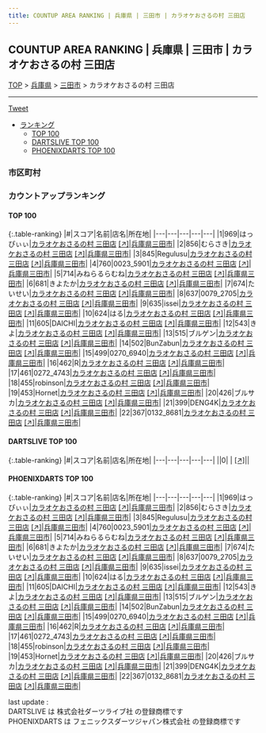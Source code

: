 ```yaml
---
title: COUNTUP AREA RANKING | 兵庫県 | 三田市 | カラオケおさるの村 三田店
---
```

## COUNTUP AREA RANKING | 兵庫県 | 三田市 | カラオケおさるの村 三田店

[TOP](/darts/rank/) > [兵庫県](/darts/rank/兵庫県/) > [三田市](/darts/rank/兵庫県/三田市/) > カラオケおさるの村 三田店

___

<a href="https://twitter.com/share?ref_src=twsrc%5Etfw" data-text="COUNTUP AREA RANKING | 兵庫県三田市カラオケおさるの村 三田店" class="twitter-share-button" data-hashtags="DARTSLIVE,PHOENIXDARTS,darts,ダーツ" data-show-count="false">Tweet</a>

* [ランキング](#カウントアップランキング)
    * [TOP 100](#top-100)
    * [DARTSLIVE TOP 100](#dartslive-top-100)
    * [PHOENIXDARTS TOP 100](#phoenixdarts-top-100)

### 市区町村

<ul>

</ul>

### カウントアップランキング

#### TOP 100



{:.table-ranking}
|#|スコア|名前|店名|所在地|
|---|---|---|---|---|
|1|969|<span class="rank-name-pd">はっぴぃぃ</span>|<a href="/darts/rank/shops/84810.html">カラオケおさるの村 三田店</a> <a href="https://vs.phoenixdarts.com/jp/shop/shopDetailInfo/s_84810?s_seq=84810">[↗]</a>|<a href="/darts/rank/兵庫県/三田市">兵庫県三田市</a>|
|2|856|<span class="rank-name-pd">むらさき</span>|<a href="/darts/rank/shops/84810.html">カラオケおさるの村 三田店</a> <a href="https://vs.phoenixdarts.com/jp/shop/shopDetailInfo/s_84810?s_seq=84810">[↗]</a>|<a href="/darts/rank/兵庫県/三田市">兵庫県三田市</a>|
|3|845|<span class="rank-name-pd">Regulusu</span>|<a href="/darts/rank/shops/84810.html">カラオケおさるの村 三田店</a> <a href="https://vs.phoenixdarts.com/jp/shop/shopDetailInfo/s_84810?s_seq=84810">[↗]</a>|<a href="/darts/rank/兵庫県/三田市">兵庫県三田市</a>|
|4|760|<span class="rank-name-pd">0023_5901</span>|<a href="/darts/rank/shops/84810.html">カラオケおさるの村 三田店</a> <a href="https://vs.phoenixdarts.com/jp/shop/shopDetailInfo/s_84810?s_seq=84810">[↗]</a>|<a href="/darts/rank/兵庫県/三田市">兵庫県三田市</a>|
|5|714|<span class="rank-name-pd">みねらるらむね</span>|<a href="/darts/rank/shops/84810.html">カラオケおさるの村 三田店</a> <a href="https://vs.phoenixdarts.com/jp/shop/shopDetailInfo/s_84810?s_seq=84810">[↗]</a>|<a href="/darts/rank/兵庫県/三田市">兵庫県三田市</a>|
|6|681|<span class="rank-name-pd">きよたか</span>|<a href="/darts/rank/shops/84810.html">カラオケおさるの村 三田店</a> <a href="https://vs.phoenixdarts.com/jp/shop/shopDetailInfo/s_84810?s_seq=84810">[↗]</a>|<a href="/darts/rank/兵庫県/三田市">兵庫県三田市</a>|
|7|674|<span class="rank-name-pd">たいせい</span>|<a href="/darts/rank/shops/84810.html">カラオケおさるの村 三田店</a> <a href="https://vs.phoenixdarts.com/jp/shop/shopDetailInfo/s_84810?s_seq=84810">[↗]</a>|<a href="/darts/rank/兵庫県/三田市">兵庫県三田市</a>|
|8|637|<span class="rank-name-pd">0079_2705</span>|<a href="/darts/rank/shops/84810.html">カラオケおさるの村 三田店</a> <a href="https://vs.phoenixdarts.com/jp/shop/shopDetailInfo/s_84810?s_seq=84810">[↗]</a>|<a href="/darts/rank/兵庫県/三田市">兵庫県三田市</a>|
|9|635|<span class="rank-name-pd">issei</span>|<a href="/darts/rank/shops/84810.html">カラオケおさるの村 三田店</a> <a href="https://vs.phoenixdarts.com/jp/shop/shopDetailInfo/s_84810?s_seq=84810">[↗]</a>|<a href="/darts/rank/兵庫県/三田市">兵庫県三田市</a>|
|10|624|<span class="rank-name-pd">はる</span>|<a href="/darts/rank/shops/84810.html">カラオケおさるの村 三田店</a> <a href="https://vs.phoenixdarts.com/jp/shop/shopDetailInfo/s_84810?s_seq=84810">[↗]</a>|<a href="/darts/rank/兵庫県/三田市">兵庫県三田市</a>|
|11|605|<span class="rank-name-pd">DAICHI</span>|<a href="/darts/rank/shops/84810.html">カラオケおさるの村 三田店</a> <a href="https://vs.phoenixdarts.com/jp/shop/shopDetailInfo/s_84810?s_seq=84810">[↗]</a>|<a href="/darts/rank/兵庫県/三田市">兵庫県三田市</a>|
|12|543|<span class="rank-name-pd">きよ</span>|<a href="/darts/rank/shops/84810.html">カラオケおさるの村 三田店</a> <a href="https://vs.phoenixdarts.com/jp/shop/shopDetailInfo/s_84810?s_seq=84810">[↗]</a>|<a href="/darts/rank/兵庫県/三田市">兵庫県三田市</a>|
|13|515|<span class="rank-name-pd">ブルゲン</span>|<a href="/darts/rank/shops/84810.html">カラオケおさるの村 三田店</a> <a href="https://vs.phoenixdarts.com/jp/shop/shopDetailInfo/s_84810?s_seq=84810">[↗]</a>|<a href="/darts/rank/兵庫県/三田市">兵庫県三田市</a>|
|14|502|<span class="rank-name-pd">BunZabun</span>|<a href="/darts/rank/shops/84810.html">カラオケおさるの村 三田店</a> <a href="https://vs.phoenixdarts.com/jp/shop/shopDetailInfo/s_84810?s_seq=84810">[↗]</a>|<a href="/darts/rank/兵庫県/三田市">兵庫県三田市</a>|
|15|499|<span class="rank-name-pd">0270_6940</span>|<a href="/darts/rank/shops/84810.html">カラオケおさるの村 三田店</a> <a href="https://vs.phoenixdarts.com/jp/shop/shopDetailInfo/s_84810?s_seq=84810">[↗]</a>|<a href="/darts/rank/兵庫県/三田市">兵庫県三田市</a>|
|16|462|<span class="rank-name-pd">R</span>|<a href="/darts/rank/shops/84810.html">カラオケおさるの村 三田店</a> <a href="https://vs.phoenixdarts.com/jp/shop/shopDetailInfo/s_84810?s_seq=84810">[↗]</a>|<a href="/darts/rank/兵庫県/三田市">兵庫県三田市</a>|
|17|461|<span class="rank-name-pd">0272_4743</span>|<a href="/darts/rank/shops/84810.html">カラオケおさるの村 三田店</a> <a href="https://vs.phoenixdarts.com/jp/shop/shopDetailInfo/s_84810?s_seq=84810">[↗]</a>|<a href="/darts/rank/兵庫県/三田市">兵庫県三田市</a>|
|18|455|<span class="rank-name-pd">robinson</span>|<a href="/darts/rank/shops/84810.html">カラオケおさるの村 三田店</a> <a href="https://vs.phoenixdarts.com/jp/shop/shopDetailInfo/s_84810?s_seq=84810">[↗]</a>|<a href="/darts/rank/兵庫県/三田市">兵庫県三田市</a>|
|19|453|<span class="rank-name-pd">Hornet</span>|<a href="/darts/rank/shops/84810.html">カラオケおさるの村 三田店</a> <a href="https://vs.phoenixdarts.com/jp/shop/shopDetailInfo/s_84810?s_seq=84810">[↗]</a>|<a href="/darts/rank/兵庫県/三田市">兵庫県三田市</a>|
|20|426|<span class="rank-name-pd">ブルサカ</span>|<a href="/darts/rank/shops/84810.html">カラオケおさるの村 三田店</a> <a href="https://vs.phoenixdarts.com/jp/shop/shopDetailInfo/s_84810?s_seq=84810">[↗]</a>|<a href="/darts/rank/兵庫県/三田市">兵庫県三田市</a>|
|21|399|<span class="rank-name-pd">DENG4K</span>|<a href="/darts/rank/shops/84810.html">カラオケおさるの村 三田店</a> <a href="https://vs.phoenixdarts.com/jp/shop/shopDetailInfo/s_84810?s_seq=84810">[↗]</a>|<a href="/darts/rank/兵庫県/三田市">兵庫県三田市</a>|
|22|367|<span class="rank-name-pd">0132_8681</span>|<a href="/darts/rank/shops/84810.html">カラオケおさるの村 三田店</a> <a href="https://vs.phoenixdarts.com/jp/shop/shopDetailInfo/s_84810?s_seq=84810">[↗]</a>|<a href="/darts/rank/兵庫県/三田市">兵庫県三田市</a>|


#### DARTSLIVE TOP 100



{:.table-ranking}
|#|スコア|名前|店名|所在地|
|---|---|---|---|---|
||0|<span class="rank-name-dl"> </span>|<a href="/darts/rank/shops/.html"></a> <a href="">[↗]</a>|<a href="/darts/rank//"></a>|


#### PHOENIXDARTS TOP 100



{:.table-ranking}
|#|スコア|名前|店名|所在地|
|---|---|---|---|---|
|1|969|<span class="rank-name-pd">はっぴぃぃ</span>|<a href="/darts/rank/shops/84810.html">カラオケおさるの村 三田店</a> <a href="https://vs.phoenixdarts.com/jp/shop/shopDetailInfo/s_84810?s_seq=84810">[↗]</a>|<a href="/darts/rank/兵庫県/三田市">兵庫県三田市</a>|
|2|856|<span class="rank-name-pd">むらさき</span>|<a href="/darts/rank/shops/84810.html">カラオケおさるの村 三田店</a> <a href="https://vs.phoenixdarts.com/jp/shop/shopDetailInfo/s_84810?s_seq=84810">[↗]</a>|<a href="/darts/rank/兵庫県/三田市">兵庫県三田市</a>|
|3|845|<span class="rank-name-pd">Regulusu</span>|<a href="/darts/rank/shops/84810.html">カラオケおさるの村 三田店</a> <a href="https://vs.phoenixdarts.com/jp/shop/shopDetailInfo/s_84810?s_seq=84810">[↗]</a>|<a href="/darts/rank/兵庫県/三田市">兵庫県三田市</a>|
|4|760|<span class="rank-name-pd">0023_5901</span>|<a href="/darts/rank/shops/84810.html">カラオケおさるの村 三田店</a> <a href="https://vs.phoenixdarts.com/jp/shop/shopDetailInfo/s_84810?s_seq=84810">[↗]</a>|<a href="/darts/rank/兵庫県/三田市">兵庫県三田市</a>|
|5|714|<span class="rank-name-pd">みねらるらむね</span>|<a href="/darts/rank/shops/84810.html">カラオケおさるの村 三田店</a> <a href="https://vs.phoenixdarts.com/jp/shop/shopDetailInfo/s_84810?s_seq=84810">[↗]</a>|<a href="/darts/rank/兵庫県/三田市">兵庫県三田市</a>|
|6|681|<span class="rank-name-pd">きよたか</span>|<a href="/darts/rank/shops/84810.html">カラオケおさるの村 三田店</a> <a href="https://vs.phoenixdarts.com/jp/shop/shopDetailInfo/s_84810?s_seq=84810">[↗]</a>|<a href="/darts/rank/兵庫県/三田市">兵庫県三田市</a>|
|7|674|<span class="rank-name-pd">たいせい</span>|<a href="/darts/rank/shops/84810.html">カラオケおさるの村 三田店</a> <a href="https://vs.phoenixdarts.com/jp/shop/shopDetailInfo/s_84810?s_seq=84810">[↗]</a>|<a href="/darts/rank/兵庫県/三田市">兵庫県三田市</a>|
|8|637|<span class="rank-name-pd">0079_2705</span>|<a href="/darts/rank/shops/84810.html">カラオケおさるの村 三田店</a> <a href="https://vs.phoenixdarts.com/jp/shop/shopDetailInfo/s_84810?s_seq=84810">[↗]</a>|<a href="/darts/rank/兵庫県/三田市">兵庫県三田市</a>|
|9|635|<span class="rank-name-pd">issei</span>|<a href="/darts/rank/shops/84810.html">カラオケおさるの村 三田店</a> <a href="https://vs.phoenixdarts.com/jp/shop/shopDetailInfo/s_84810?s_seq=84810">[↗]</a>|<a href="/darts/rank/兵庫県/三田市">兵庫県三田市</a>|
|10|624|<span class="rank-name-pd">はる</span>|<a href="/darts/rank/shops/84810.html">カラオケおさるの村 三田店</a> <a href="https://vs.phoenixdarts.com/jp/shop/shopDetailInfo/s_84810?s_seq=84810">[↗]</a>|<a href="/darts/rank/兵庫県/三田市">兵庫県三田市</a>|
|11|605|<span class="rank-name-pd">DAICHI</span>|<a href="/darts/rank/shops/84810.html">カラオケおさるの村 三田店</a> <a href="https://vs.phoenixdarts.com/jp/shop/shopDetailInfo/s_84810?s_seq=84810">[↗]</a>|<a href="/darts/rank/兵庫県/三田市">兵庫県三田市</a>|
|12|543|<span class="rank-name-pd">きよ</span>|<a href="/darts/rank/shops/84810.html">カラオケおさるの村 三田店</a> <a href="https://vs.phoenixdarts.com/jp/shop/shopDetailInfo/s_84810?s_seq=84810">[↗]</a>|<a href="/darts/rank/兵庫県/三田市">兵庫県三田市</a>|
|13|515|<span class="rank-name-pd">ブルゲン</span>|<a href="/darts/rank/shops/84810.html">カラオケおさるの村 三田店</a> <a href="https://vs.phoenixdarts.com/jp/shop/shopDetailInfo/s_84810?s_seq=84810">[↗]</a>|<a href="/darts/rank/兵庫県/三田市">兵庫県三田市</a>|
|14|502|<span class="rank-name-pd">BunZabun</span>|<a href="/darts/rank/shops/84810.html">カラオケおさるの村 三田店</a> <a href="https://vs.phoenixdarts.com/jp/shop/shopDetailInfo/s_84810?s_seq=84810">[↗]</a>|<a href="/darts/rank/兵庫県/三田市">兵庫県三田市</a>|
|15|499|<span class="rank-name-pd">0270_6940</span>|<a href="/darts/rank/shops/84810.html">カラオケおさるの村 三田店</a> <a href="https://vs.phoenixdarts.com/jp/shop/shopDetailInfo/s_84810?s_seq=84810">[↗]</a>|<a href="/darts/rank/兵庫県/三田市">兵庫県三田市</a>|
|16|462|<span class="rank-name-pd">R</span>|<a href="/darts/rank/shops/84810.html">カラオケおさるの村 三田店</a> <a href="https://vs.phoenixdarts.com/jp/shop/shopDetailInfo/s_84810?s_seq=84810">[↗]</a>|<a href="/darts/rank/兵庫県/三田市">兵庫県三田市</a>|
|17|461|<span class="rank-name-pd">0272_4743</span>|<a href="/darts/rank/shops/84810.html">カラオケおさるの村 三田店</a> <a href="https://vs.phoenixdarts.com/jp/shop/shopDetailInfo/s_84810?s_seq=84810">[↗]</a>|<a href="/darts/rank/兵庫県/三田市">兵庫県三田市</a>|
|18|455|<span class="rank-name-pd">robinson</span>|<a href="/darts/rank/shops/84810.html">カラオケおさるの村 三田店</a> <a href="https://vs.phoenixdarts.com/jp/shop/shopDetailInfo/s_84810?s_seq=84810">[↗]</a>|<a href="/darts/rank/兵庫県/三田市">兵庫県三田市</a>|
|19|453|<span class="rank-name-pd">Hornet</span>|<a href="/darts/rank/shops/84810.html">カラオケおさるの村 三田店</a> <a href="https://vs.phoenixdarts.com/jp/shop/shopDetailInfo/s_84810?s_seq=84810">[↗]</a>|<a href="/darts/rank/兵庫県/三田市">兵庫県三田市</a>|
|20|426|<span class="rank-name-pd">ブルサカ</span>|<a href="/darts/rank/shops/84810.html">カラオケおさるの村 三田店</a> <a href="https://vs.phoenixdarts.com/jp/shop/shopDetailInfo/s_84810?s_seq=84810">[↗]</a>|<a href="/darts/rank/兵庫県/三田市">兵庫県三田市</a>|
|21|399|<span class="rank-name-pd">DENG4K</span>|<a href="/darts/rank/shops/84810.html">カラオケおさるの村 三田店</a> <a href="https://vs.phoenixdarts.com/jp/shop/shopDetailInfo/s_84810?s_seq=84810">[↗]</a>|<a href="/darts/rank/兵庫県/三田市">兵庫県三田市</a>|
|22|367|<span class="rank-name-pd">0132_8681</span>|<a href="/darts/rank/shops/84810.html">カラオケおさるの村 三田店</a> <a href="https://vs.phoenixdarts.com/jp/shop/shopDetailInfo/s_84810?s_seq=84810">[↗]</a>|<a href="/darts/rank/兵庫県/三田市">兵庫県三田市</a>|


<div class="footer border-top border-gray-light mt-5 pt-3 text-right text-gray">
    last update : <span style="font-weight: italic" id="foot_last_modified"></span><br />
    DARTSLIVE は 株式会社ダーツライブ社 の登録商標です<br />
    PHOENIXDARTS は フェニックスダーツジャパン株式会社 の登録商標です<br />
</div>

<script src="https://cdnjs.cloudflare.com/ajax/libs/jquery.tablesorter/2.31.3/js/jquery.tablesorter.min.js" integrity="sha512-qzgd5cYSZcosqpzpn7zF2ZId8f/8CHmFKZ8j7mU4OUXTNRd5g+ZHBPsgKEwoqxCtdQvExE5LprwwPAgoicguNg==" crossorigin="anonymous" referrerpolicy="no-referrer"></script>
<link rel="stylesheet" href="https://cdnjs.cloudflare.com/ajax/libs/jquery.tablesorter/2.31.3/css/theme.default.min.css" integrity="sha512-wghhOJkjQX0Lh3NSWvNKeZ0ZpNn+SPVXX1Qyc9OCaogADktxrBiBdKGDoqVUOyhStvMBmJQ8ZdMHiR3wuEq8+w==" crossorigin="anonymous" referrerpolicy="no-referrer" />
<script>
$(function() {
    $(".table-ranking").tablesorter({sortList:[[0, 0]]});
    $("#foot_last_modified").text(formatDate(new Date(document.lastModified), 'yyyy-MM-dd HH:mm:ss'));
});
</script>

<script async src="https://platform.twitter.com/widgets.js" charset="utf-8"></script>